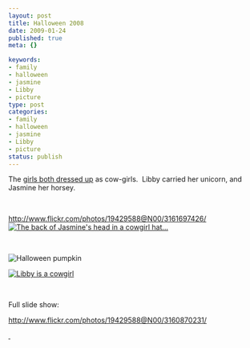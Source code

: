 ```yaml
--- 
layout: post
title: Halloween 2008
date: 2009-01-24
published: true
meta: {}

keywords: 
- family
- halloween
- jasmine
- Libby
- picture
type: post
categories: 
- family
- halloween
- jasmine
- Libby
- picture
status: publish
---
```



The [girls both dressed up](http://blog-family.andyeick.com/post/2008/10/Happy-Halloween-2008-from-Jasmine-and-Libby.aspx) as cow-girls.  Libby carried her unicorn, and Jasmine her horsey.

 

 

 

<http://www.flickr.com/photos/19429588@N00/3161697426/>[![The back of Jasmine's head in a cowgirl hat...](http://media.eick.us/2011/05/3160870231_440bc4cb9e.jpg)](http://www.flickr.com/photos/19429588@N00/3160870231/ "The back of Jasmine's head in a cowgirl hat...")

 

 

 

![Halloween pumpkin](http://media.eick.us/2011/05/3161697426_a62f5ae6f5.jpg)
 

[![Libby is a cowgirl](http://media.eick.us/2011/05/3160885523_12053196ff.jpg)](http://www.flickr.com/photos/19429588@N00/3160885523/ "Libby is a cowgirl")

 

 

 

Full slide show:

 



 

<http://www.flickr.com/photos/19429588@N00/3160870231/>

 

[ ](http://www.flickr.com/photos/19429588@N00/3161697426/ "Halloween pumpkin")

